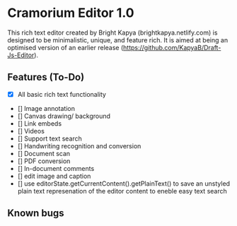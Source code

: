 # Cramorium Editor 1.0
This rich text editor created by Bright Kapya (brightkapya.netlify.com) is designed to be minimalistic, unique, and feature rich. It is aimed at being an optimised version of an earlier release (https://github.com/KapyaB/Draft-Js-Editor).

## Features (To-Do)
- [x] All basic rich text functionality
- [] Image annotation
- [] Canvas drawing/ background
- [] Link embeds
- [] Videos
- [] Support text search
- [] Handwriting recognition and conversion
- [] Document scan
- [] PDF conversion
- [] In-document comments
- [] edit image and caption
- [] use editorState.getCurrentContent().getPlainText() to save  an unstyled plain text represenation of the editor content to eneble easy text search

## Known bugs